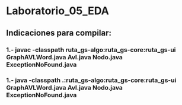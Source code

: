 # Laboratorio_05_EDA

## Indicaciones para compilar:

### 1.- javac -classpath ruta_gs-algo:ruta_gs-core:ruta_gs-ui GraphAVLWord.java Avl.java Nodo.java ExceptionNoFound.java

### 1.- java -classpath .:ruta_gs-algo:ruta_gs-core:ruta_gs-ui GraphAVLWord.java Avl.java Nodo.java ExceptionNoFound.java
